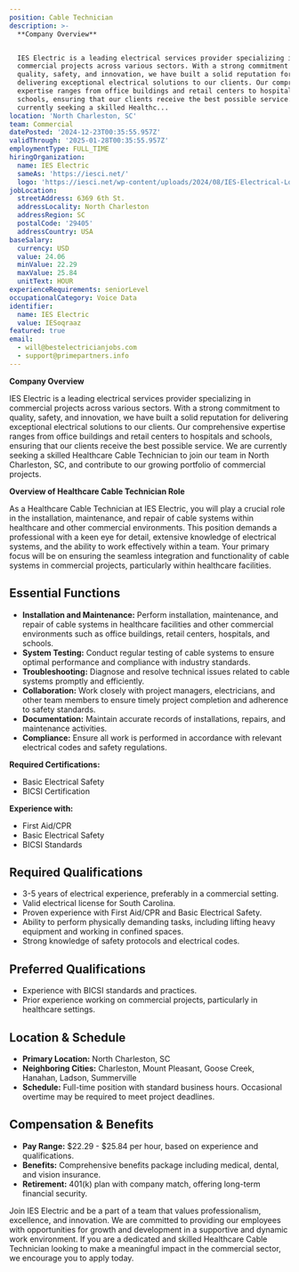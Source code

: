 ```yaml
---
position: Cable Technician
description: >-
  **Company Overview**


  IES Electric is a leading electrical services provider specializing in
  commercial projects across various sectors. With a strong commitment to
  quality, safety, and innovation, we have built a solid reputation for
  delivering exceptional electrical solutions to our clients. Our comprehensive
  expertise ranges from office buildings and retail centers to hospitals and
  schools, ensuring that our clients receive the best possible service. We are
  currently seeking a skilled Healthc...
location: 'North Charleston, SC'
team: Commercial
datePosted: '2024-12-23T00:35:55.957Z'
validThrough: '2025-01-28T00:35:55.957Z'
employmentType: FULL_TIME
hiringOrganization:
  name: IES Electric
  sameAs: 'https://iesci.net/'
  logo: 'https://iesci.net/wp-content/uploads/2024/08/IES-Electrical-Logo-color.png'
jobLocation:
  streetAddress: 6369 6th St.
  addressLocality: North Charleston
  addressRegion: SC
  postalCode: '29405'
  addressCountry: USA
baseSalary:
  currency: USD
  value: 24.06
  minValue: 22.29
  maxValue: 25.84
  unitText: HOUR
experienceRequirements: seniorLevel
occupationalCategory: Voice Data
identifier:
  name: IES Electric
  value: IESoqraaz
featured: true
email:
  - will@bestelectricianjobs.com
  - support@primepartners.info
---
```




**Company Overview**

IES Electric is a leading electrical services provider specializing in commercial projects across various sectors. With a strong commitment to quality, safety, and innovation, we have built a solid reputation for delivering exceptional electrical solutions to our clients. Our comprehensive expertise ranges from office buildings and retail centers to hospitals and schools, ensuring that our clients receive the best possible service. We are currently seeking a skilled Healthcare Cable Technician to join our team in North Charleston, SC, and contribute to our growing portfolio of commercial projects.

**Overview of Healthcare Cable Technician Role**

As a Healthcare Cable Technician at IES Electric, you will play a crucial role in the installation, maintenance, and repair of cable systems within healthcare and other commercial environments. This position demands a professional with a keen eye for detail, extensive knowledge of electrical systems, and the ability to work effectively within a team. Your primary focus will be on ensuring the seamless integration and functionality of cable systems in commercial projects, particularly within healthcare facilities.

## Essential Functions

- **Installation and Maintenance:** Perform installation, maintenance, and repair of cable systems in healthcare facilities and other commercial environments such as office buildings, retail centers, hospitals, and schools.
- **System Testing:** Conduct regular testing of cable systems to ensure optimal performance and compliance with industry standards.
- **Troubleshooting:** Diagnose and resolve technical issues related to cable systems promptly and efficiently.
- **Collaboration:** Work closely with project managers, electricians, and other team members to ensure timely project completion and adherence to safety standards.
- **Documentation:** Maintain accurate records of installations, repairs, and maintenance activities.
- **Compliance:** Ensure all work is performed in accordance with relevant electrical codes and safety regulations.

**Required Certifications:**

- Basic Electrical Safety
- BICSI Certification

**Experience with:**

- First Aid/CPR
- Basic Electrical Safety
- BICSI Standards

## Required Qualifications

- 3-5 years of electrical experience, preferably in a commercial setting.
- Valid electrical license for South Carolina.
- Proven experience with First Aid/CPR and Basic Electrical Safety.
- Ability to perform physically demanding tasks, including lifting heavy equipment and working in confined spaces.
- Strong knowledge of safety protocols and electrical codes.

## Preferred Qualifications

- Experience with BICSI standards and practices.
- Prior experience working on commercial projects, particularly in healthcare settings.

## Location & Schedule

- **Primary Location:** North Charleston, SC
- **Neighboring Cities:** Charleston, Mount Pleasant, Goose Creek, Hanahan, Ladson, Summerville
- **Schedule:** Full-time position with standard business hours. Occasional overtime may be required to meet project deadlines.

## Compensation & Benefits

- **Pay Range:** $22.29 - $25.84 per hour, based on experience and qualifications.
- **Benefits:** Comprehensive benefits package including medical, dental, and vision insurance.
- **Retirement:** 401(k) plan with company match, offering long-term financial security.

Join IES Electric and be a part of a team that values professionalism, excellence, and innovation. We are committed to providing our employees with opportunities for growth and development in a supportive and dynamic work environment. If you are a dedicated and skilled Healthcare Cable Technician looking to make a meaningful impact in the commercial sector, we encourage you to apply today.
